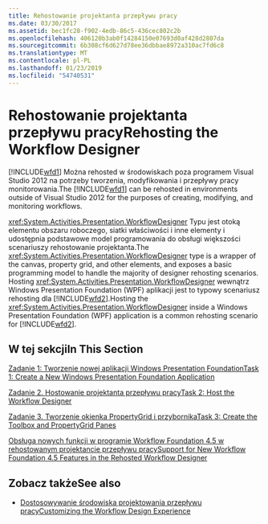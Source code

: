 ```yaml
---
title: Rehostowanie projektanta przepływu pracy
ms.date: 03/30/2017
ms.assetid: bec1fc28-f902-4edb-86c5-436cec802c2b
ms.openlocfilehash: 406120b3ab0f14284150e07693d0af428d2807da
ms.sourcegitcommit: 6b308cf6d627d78ee36dbbae8972a310ac7fd6c8
ms.translationtype: MT
ms.contentlocale: pl-PL
ms.lasthandoff: 01/23/2019
ms.locfileid: "54740531"
---
```

# <a name="rehosting-the-workflow-designer"></a><span data-ttu-id="e6f9c-102">Rehostowanie projektanta przepływu pracy</span><span class="sxs-lookup"><span data-stu-id="e6f9c-102">Rehosting the Workflow Designer</span></span>
<span data-ttu-id="e6f9c-103">[!INCLUDE[wfd1](../../../includes/wfd1-md.md)] Można rehosted w środowiskach poza programem Visual Studio 2012 na potrzeby tworzenia, modyfikowania i przepływy pracy monitorowania.</span><span class="sxs-lookup"><span data-stu-id="e6f9c-103">The [!INCLUDE[wfd1](../../../includes/wfd1-md.md)] can be rehosted in environments outside of Visual Studio 2012 for the purposes of creating, modifying, and monitoring workflows.</span></span>

 <span data-ttu-id="e6f9c-104"><xref:System.Activities.Presentation.WorkflowDesigner> Typu jest otoką elementu obszaru roboczego, siatki właściwości i inne elementy i udostępnia podstawowe model programowania do obsługi większości scenariuszy rehostowanie projektanta.</span><span class="sxs-lookup"><span data-stu-id="e6f9c-104">The <xref:System.Activities.Presentation.WorkflowDesigner> type is a wrapper of the canvas, property grid, and other elements, and exposes a basic programming model to handle the majority of designer rehosting scenarios.</span></span> <span data-ttu-id="e6f9c-105">Hosting <xref:System.Activities.Presentation.WorkflowDesigner> wewnątrz Windows Presentation Foundation (WPF) aplikacji jest to typowy scenariusz rehosting dla [!INCLUDE[wfd2](../../../includes/wfd2-md.md)].</span><span class="sxs-lookup"><span data-stu-id="e6f9c-105">Hosting the <xref:System.Activities.Presentation.WorkflowDesigner> inside a Windows Presentation Foundation (WPF) application is a common rehosting scenario for [!INCLUDE[wfd2](../../../includes/wfd2-md.md)].</span></span>

## <a name="in-this-section"></a><span data-ttu-id="e6f9c-106">W tej sekcji</span><span class="sxs-lookup"><span data-stu-id="e6f9c-106">In This Section</span></span>
 [<span data-ttu-id="e6f9c-107">Zadanie 1: Tworzenie nowej aplikacji Windows Presentation Foundation</span><span class="sxs-lookup"><span data-stu-id="e6f9c-107">Task 1: Create a New Windows Presentation Foundation Application</span></span>](../../../docs/framework/windows-workflow-foundation/task-1-create-a-new-wpf-app.md)

 [<span data-ttu-id="e6f9c-108">Zadanie 2. Hostowanie projektanta przepływu pracy</span><span class="sxs-lookup"><span data-stu-id="e6f9c-108">Task 2: Host the Workflow Designer</span></span>](../../../docs/framework/windows-workflow-foundation/task-2-host-the-workflow-designer.md)

 [<span data-ttu-id="e6f9c-109">Zadanie 3. Tworzenie okienka PropertyGrid i przybornika</span><span class="sxs-lookup"><span data-stu-id="e6f9c-109">Task 3: Create the Toolbox and PropertyGrid Panes</span></span>](../../../docs/framework/windows-workflow-foundation/task-3-create-the-toolbox-and-propertygrid-panes.md)

 [<span data-ttu-id="e6f9c-110">Obsługa nowych funkcji w programie Workflow Foundation 4.5 w rehostowanym projektancie przepływu pracy</span><span class="sxs-lookup"><span data-stu-id="e6f9c-110">Support for New Workflow Foundation 4.5 Features in the Rehosted Workflow Designer</span></span>](../../../docs/framework/windows-workflow-foundation/wf-features-in-the-rehosted-workflow-designer.md)

## <a name="see-also"></a><span data-ttu-id="e6f9c-111">Zobacz także</span><span class="sxs-lookup"><span data-stu-id="e6f9c-111">See also</span></span>
- [<span data-ttu-id="e6f9c-112">Dostosowywanie środowiska projektowania przepływu pracy</span><span class="sxs-lookup"><span data-stu-id="e6f9c-112">Customizing the Workflow Design Experience</span></span>](../../../docs/framework/windows-workflow-foundation/customizing-the-workflow-design-experience.md)
